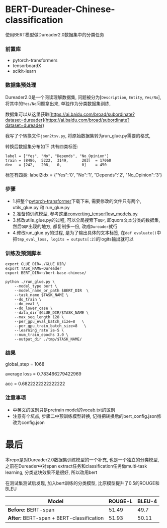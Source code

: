 # BERT-Dureader-Chinese-classification
使用BERT模型做Dureader2.0数据集中的分类任务

### 前置库
- pytorch-transformers
- tensorboardX
- scikit-learn

### 数据集预处理
Dureader2.0是一个阅读理解数据集, 问题被分为[`Description`, `Entity`, `Yes/No`], 将其中的`Yes/No`问题拿出来, 单独作为分类数据集训练,

数据集可以从这里获取[https://ai.baidu.com/broad/subordinate?dataset=dureader](https://ai.baidu.com/broad/subordinate?dataset=dureader)

我写了个转换文件`json2tsv.py`, 将原始数据集转为run_glue.py需要的格式,

转换后数据集分布如下 共有四类标签:
```
label = ["Yes", "No", "Depends", "No_Opinion"]
train = [8486,  5222,  3149,      203]  = 17060
dev   = [242,   208,   0,         0]    = 450
```

标签有四类: label2idx = {"Yes":'0', "No":'1', "Depends":'2', "No_Opinion":'3'}

### 步骤
- 1.把整个[pytorch-transformer](https://github.com/huggingface/pytorch-transformers)下载下来, 需要修改的文件只有两个, utils_glue.py 和 run_glue.py
- 2.准备预训练模型, 参考这里[converting_tensorflow_models.py](https://huggingface.co/pytorch-transformers/converting_tensorflow_models.html#bert)
- 3.修改utils_glue.py的过程, 可以全局搜索下`QQP`, 即quora文本分类的数据集, 然后`QQP`出现的地方, 都复制多一份, 改成`Dureader`就行
- 4.修改run_glue.py的过程, 是为了输出具体的文本标签, 在`def evaluate()`中把`tmp_eval_loss, logits = outputs[:2]`的logits输出就可以


### 训练及预测脚本
```
export GLUE_DIR=./GLUE_DIR/
export TASK_NAME=Dureader
export BERT_DIR=~/bert-base-chinese/

python ./run_glue.py \
    --model_type bert \
    --model_name_or_path $BERT_DIR  \
    --task_name $TASK_NAME \
    --do_train \
    --do_eval \
    --do_lower_case \
    --data_dir $GLUE_DIR/$TASK_NAME \
    --max_seq_length 128 \
    --per_gpu_eval_batch_size=8   \
    --per_gpu_train_batch_size=8   \
    --learning_rate 2e-5 \
    --num_train_epochs 3.0 \
    --output_dir ./tmp/$TASK_NAME/
```

### 结果
global_step = 1068

average loss = 0.783466279422969

acc = 0.6822222222222222

### 注意事项
- 中英文的区别只是pretrain model的vocab.txt的区别
- 注意有个坑点, 步骤二中预训练模型转换, 记得把转换后的bert_config.json修改为config.json


# 最后
本repo是对Dureader2.0数据集训练模型的一个补充, 也是一个独立的分类模型, 之前在Dureader中对span extract任务和classification任务做multi-task learning, 分类这块效果不是很好, 所以改用bert

在测试集测试后发现, 加入bert训练的分类模型, 比原模型提升了0.5的ROUGE和BLEU

|Model|ROUGE-L|BLEU-4|
| -- | -- | -- |
|**Before:** BERT-span|51.49|49.7|
|**After:** BERT-span + BERT-classification|51.93 |50.11|

